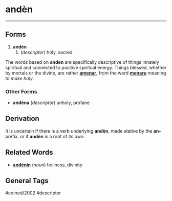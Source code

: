 # andèn
---

## Forms
1. **andèn**
	1. (_descriptor_) holy, sacred

The words based on **anden** are specifically descriptive of things innately spiritual and connected to positive spiritual energy. Things blessed, whether by mortals or the divine, are rather **[amenar](amenar)**, from the word **[menaru](../m/menaru)** meaning _to make holy_.

### Other Forms

+ **andèna** (_descriptor_) unholy, profane

## Derivation

It is uncertain if there is a verb underlying **andèn**, made stative by the **an-** prefix, or if **andèn** is a root of its own.

## Related Words

+ **[andènin](and)** (_noun_) holiness, divinity

## General Tags

#coined/2002 #descriptor